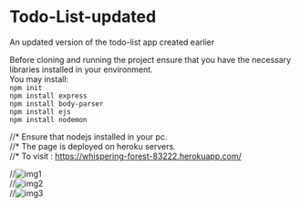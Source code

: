 # Todo-List-updated<br>
An updated version of the todo-list app created earlier <br>

Before cloning and running the project ensure that you have the necessary libraries installed in your environment.<br>
You may install:<br>
```npm init```<br>
```npm install express```<br>
```npm install body-parser```<br>
```npm install ejs ```<br>
```npm install nodemon```<br>

//* Ensure that nodejs installed in your pc.<br>
//* The page is deployed on heroku servers.  <br>
//* To visit : https://whispering-forest-83222.herokuapp.com/

//![img1](https://github.com/Surajv311/Signup-page-/blob/master/images/1.jpg)<br>
//![img2](https://github.com/Surajv311/Signup-page-/blob/master/images/2.jpg)<br>
//![img3](https://github.com/Surajv311/Signup-page-/blob/master/images/3.jpg)<br>
